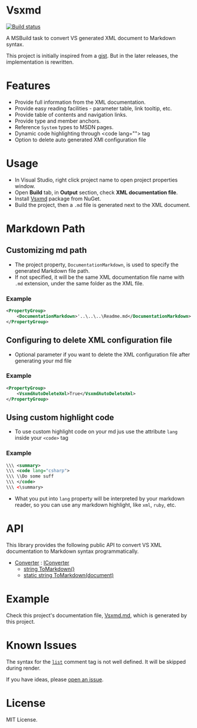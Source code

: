 # Vsxmd

[![Build status](https://ci.appveyor.com/api/projects/status/mxm9wcf5j5yrf1uu/branch/master?svg=true)](https://ci.appveyor.com/project/lijunle/vsxmd/branch/master)

A MSBuild task to convert VS generated XML document to Markdown syntax.

This project is initially inspired from a [gist](https://gist.github.com/formix/515d3d11ee7c1c252f92). But in the later releases, the implementation is rewritten.

# Features

- Provide full information from the XML documentation.
- Provide easy reading facilities - parameter table, link tooltip, etc.
- Provide table of contents and navigation links.
- Provide type and member anchors.
- Reference `System` types to MSDN pages.
- Dynamic code highlighting through \<code lang=""\> tag
- Option to delete auto generated XMl configuration file

# Usage

- In Visual Studio, right click project name to open project properties window.
- Open **Build** tab, in **Output** section, check **XML documentation file**.
- Install [Vsxmd](https://www.nuget.org/packages/Vsxmd/) package from NuGet.
- Build the project, then a `.md` file is generated next to the XML document.

# Markdown Path

## Customizing md path
- The project property, `DocumentationMarkdown`, is used to specify the generated Markdown file path.
- If not specified, it will be the same XML documentation file name with `.md` extension, under the same folder as the XML file.
### Example
```xml
<PropertyGroup>
    <DocumentationMarkdown>'..\..\..\Readme.md</DocumentationMarkdown>
</PropertyGroup>
```
## Configuring to delete XML configuration file
- Optional parameter if you want to delete the XML configuration file after generating your md file
### Example
```xml
<PropertyGroup>
    <VsxmdAutoDeleteXml>True</VsxmdAutoDeleteXml>
</PropertyGroup>
```

## Using custom highlight code
- To use custom highlight code on your md jus use the attribute `lang` inside your `<code>` tag

### Example
```xml
\\\ <summary>
\\\ <code lang="csharp">
\\\ \\Do some suff
\\\ </code>
\\\ <\summary>
```
- What you put into `lang` property will be interpreted by your markdown reader, so you can use any markdown highlight, like `xml`, `ruby`, etc.

# API

This library provides the following public API to convert VS XML documentation to Markdown syntax programmatically.

- [Converter](https://github.com/lijunle/Vsxmd/blob/master/Vsxmd/Vsxmd.md#T-Vsxmd-Converter) : [IConverter](https://github.com/lijunle/Vsxmd/blob/master/Vsxmd/Vsxmd.md#T-Vsxmd-IConverter)
  - [string ToMarkdown()](https://github.com/lijunle/Vsxmd/blob/master/Vsxmd/Vsxmd.md#M-Vsxmd-IConverter-ToMarkdown)
  - [static string ToMarkdown(document)](https://github.com/lijunle/Vsxmd/blob/master/Vsxmd/Vsxmd.md#M-Vsxmd-Converter-ToMarkdown-System-Xml-Linq-XDocument-)

# Example

Check this project's documentation file, [Vsxmd.md](https://github.com/lijunle/Vsxmd/blob/master/Vsxmd/Vsxmd.md), which is generated by this project.

# Known Issues

The syntax for the [`list`](https://msdn.microsoft.com/en-us/library/y3ww3c7e.aspx) comment tag is not well defined. It will be skipped during render.

If you have ideas, please [open an issue](https://github.com/lijunle/Vsxmd/issues).

# License

MIT License.
